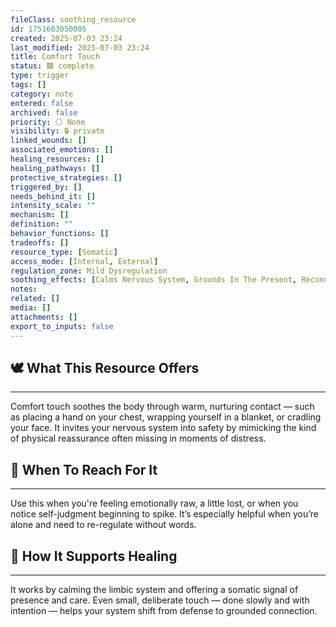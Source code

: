 ```yaml
---
fileClass: soothing_resource
id: 1751603050005
created: 2025-07-03 23:24
last_modified: 2025-07-03 23:24
title: Comfort Touch
status: 🟩 complete
type: trigger
tags: []
category: note
entered: false
archived: false
priority: ⚪ None
visibility: 🔒 private
linked_wounds: []
associated_emotions: []
healing_resources: []
healing_pathways: []
protective_strategies: []
triggered_by: []
needs_behind_it: []
intensity_scale: ""
mechanism: []
definition: ""
behavior_functions: []
tradeoffs: []
resource_type: [Somatic]
access_mode: [Internal, External]
regulation_zone: Mild Dysregulation
soothing_effects: [Calms Nervous System, Grounds In The Present, Reconnects To Self]
notes: 
related: []
media: []
attachments: []
export_to_inputs: false
---
```


## 🕊️ What This Resource Offers
---
Comfort touch soothes the body through warm, nurturing contact — such as placing a hand on your chest, wrapping yourself in a blanket, or cradling your face. It invites your nervous system into safety by mimicking the kind of physical reassurance often missing in moments of distress.

## 📍 When To Reach For It
---
Use this when you're feeling emotionally raw, a little lost, or when you notice self-judgment beginning to spike. It’s especially helpful when you’re alone and need to re-regulate without words.

## 🔄 How It Supports Healing
---
It works by calming the limbic system and offering a somatic signal of presence and care. Even small, deliberate touch — done slowly and with intention — helps your system shift from defense to grounded connection.
